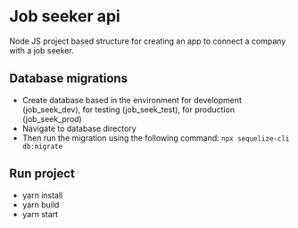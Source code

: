 # Job seeker api

Node JS project based structure for creating an app to connect a company with a job seeker.

## Database migrations
- Create database based in the environment for development (job_seek_dev), for testing (job_seek_test), for production (job_seek_prod)
- Navigate to database directory
- Then run the migration using the following command:
 `npx sequelize-cli db:migrate`

## Run project
- yarn install
- yarn build
- yarn start
